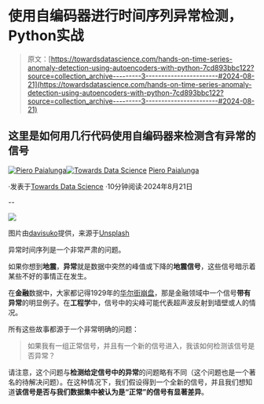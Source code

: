 # 使用自编码器进行时间序列异常检测，Python实战

> 原文：[https://towardsdatascience.com/hands-on-time-series-anomaly-detection-using-autoencoders-with-python-7cd893bbc122?source=collection_archive---------3-----------------------#2024-08-21](https://towardsdatascience.com/hands-on-time-series-anomaly-detection-using-autoencoders-with-python-7cd893bbc122?source=collection_archive---------3-----------------------#2024-08-21)

## 这里是如何用几行代码使用自编码器来检测含有异常的信号

[](https://piero-paialunga.medium.com/?source=post_page---byline--7cd893bbc122--------------------------------)[![Piero Paialunga](../Images/de2185596a49484698733e85114dd1ff.png)](https://piero-paialunga.medium.com/?source=post_page---byline--7cd893bbc122--------------------------------)[](https://towardsdatascience.com/?source=post_page---byline--7cd893bbc122--------------------------------)[![Towards Data Science](../Images/a6ff2676ffcc0c7aad8aaf1d79379785.png)](https://towardsdatascience.com/?source=post_page---byline--7cd893bbc122--------------------------------) [Piero Paialunga](https://piero-paialunga.medium.com/?source=post_page---byline--7cd893bbc122--------------------------------)

·发表于[Towards Data Science](https://towardsdatascience.com/?source=post_page---byline--7cd893bbc122--------------------------------) ·10分钟阅读·2024年8月21日

--

![](../Images/251a13a7ec986cf0706c0a18822430a1.png)

图片由[davisuko](https://unsplash.com/@davisuko?utm_content=creditCopyText&utm_medium=referral&utm_source=unsplash)提供，来源于[Unsplash](https://unsplash.com/photos/blue-lemon-sliced-into-two-halves-5E5N49RWtbA?utm_content=creditCopyText&utm_medium=referral&utm_source=unsplash)

异常时间序列是一个非常严肃的问题。

如果你想到**地震**，**异常**就是数据中突然的峰值或下降的**地震信号**，这些信号暗示着某些不好的事情正在发生。

在**金融**数据中，大家都记得1929年的[华尔街崩盘](https://en.wikipedia.org/wiki/Wall_Street_Crash_of_1929)，那是金融领域中一个信号**带有异常**的明显例子。在**工程学**中，信号中的尖峰可能代表超声波反射到墙壁或人的情况。

所有这些故事都源于一个非常明确的问题：

> 如果我有一组正常信号，并且有一个新的信号进入，我该如何检测该信号是否异常？

请注意，这个问题与**检测给定信号中的异常**的问题略有不同（这个问题也是一个著名的待解决问题）。在这种情况下，我们假设得到一个全新的信号，并且我们想知道**该信号是否与我们数据集中被认为是“正常”的信号有显著差异**。
